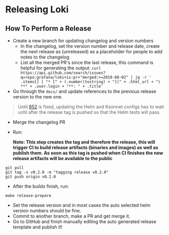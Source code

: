# Releasing Loki

## How To Perform a Release

* Create a new branch for updating changelog and version numbers
    * In the changelog, set the version number and release date, create the next release as (unreleased) as a placeholder for people to add notes to the changelog
    * List all the merged PR's since the last release, this command is helpful for generating the output: `curl https://api.github.com/search/issues?q=repo:grafana/loki+is:pr+"merged:>=2019-08-02" | jq -r ' .items[] | "* [" + (.number|tostring) + "](" + .html_url + ") **" + .user.login + "**: " + .title'`
* Go through the `docs/` and update references to the previous release version to the new one.

> Until [852](https://github.com/grafana/loki/issues/852) is fixed, updating the Helm and Ksonnet configs has to wait until after the release tag is pushed so that the Helm tests will pass.

* Merge the changelog PR
* Run:

    **Note: This step creates the tag and therefore the release, this will trigger CI to build release artifacts (binaries and images) as well as publish them.  As soon as this tag is pushed when CI finishes the new release artifacts will be available to the public**

```https://github.com/grafana/loki/releases
git pull
git tag -s v0.2.0 -m "tagging release v0.2.0"
git push origin v0.2.0
```

* After the builds finish, run:

```
make release-prepare
```

* Set the release version and in most cases the auto selected helm version numbers should be fine.
* Commit to another branch, make a PR and get merge it.
* Go to GitHub and finish manually editing the auto generated release template and publish it!



